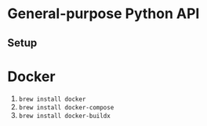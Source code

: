 # General-purpose Python API

## Setup

# Docker
1. `brew install docker`
2. `brew install docker-compose`
3. `brew install docker-buildx`